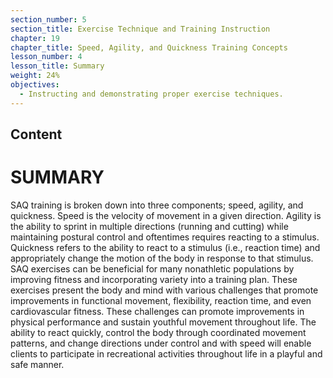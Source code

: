 ```yaml
---
section_number: 5
section_title: Exercise Technique and Training Instruction
chapter: 19
chapter_title: Speed, Agility, and Quickness Training Concepts
lesson_number: 4
lesson_title: Summary
weight: 24%
objectives:
  - Instructing and demonstrating proper exercise techniques.
---
```


## Content
# SUMMARY

SAQ training is broken down into three components; speed, agility, and quickness. Speed is the velocity of movement in a given direction. Agility is the ability to sprint in multiple directions (running and cutting) while maintaining postural control and oftentimes requires reacting to a stimulus. Quickness refers to the ability to react to a stimulus (i.e., reaction time) and appropriately change the motion of the body in response to that stimulus. SAQ exercises can be beneficial for many nonathletic populations by improving fitness and incorporating variety into a training plan. These exercises present the body and mind with various challenges that promote improvements in functional movement, flexibility, reaction time, and even cardiovascular fitness. These challenges can promote improvements in physical performance and sustain youthful movement throughout life. The ability to react quickly, control the body through coordinated movement patterns, and change directions under control and with speed will enable clients to participate in recreational activities throughout life in a playful and safe manner.
